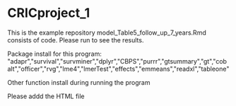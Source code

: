 # CRICproject_1
This is the example repository
model_Table5_follow_up_7_years.Rmd consists of code. Please run to see the results.


Package install for this program:
"adapr","survival","survminer","dplyr","CBPS","purrr","gtsummary","gt","cobalt","officer","rvg","lme4","lmerTest","effects","emmeans","readxl","tableone"

Other function install during running the program

Please addd the HTML file
